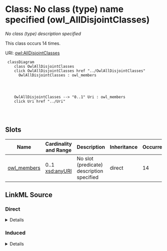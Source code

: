 

# Class: No class (type) name specified (owl_AllDisjointClasses)


_No class (type) description specified_






This class occurs 14 times.


URI: [owl:AllDisjointClasses](http://www.w3.org/2002/07/owl#AllDisjointClasses)






```mermaid
 classDiagram
    class OwlAllDisjointClasses
    click OwlAllDisjointClasses href "../OwlAllDisjointClasses"
      OwlAllDisjointClasses : owl_members
        
          
    
    
    OwlAllDisjointClasses --> "0..1" Uri : owl_members
    click Uri href "../Uri"

        
      
```




<!-- no inheritance hierarchy -->


## Slots

| Name | Cardinality and Range | Description | Inheritance | Occurrences |
| ---  | --- | --- | --- | --- |
| [owl_members](../slots/owl_members.md) | 0..1 <br/> [xsd:anyURI](http://www.w3.org/2001/XMLSchema#anyURI) | No slot (predicate) description specified <br/>  | direct | 14 |














## LinkML Source

<!-- TODO: investigate https://stackoverflow.com/questions/37606292/how-to-create-tabbed-code-blocks-in-mkdocs-or-sphinx -->

### Direct

<details>

```yaml
name: owl_AllDisjointClasses
conforms_to: No schema conformance document specified
annotations:
  count:
    tag: count
    value: 14
description: No class (type) description specified
title: No class (type) name specified
from_schema: sudokn-kg
rank: 1000
slots:
- owl_members
slot_usage:
  owl_members:
    name: owl_members
    annotations:
      uri:
        tag: uri
        value: 14
class_uri: owl:AllDisjointClasses

```
</details>

### Induced

<details>

```yaml
name: owl_AllDisjointClasses
conforms_to: No schema conformance document specified
annotations:
  count:
    tag: count
    value: 14
description: No class (type) description specified
title: No class (type) name specified
from_schema: sudokn-kg
rank: 1000
slot_usage:
  owl_members:
    name: owl_members
    annotations:
      uri:
        tag: uri
        value: 14
attributes:
  owl_members:
    name: owl_members
    annotations:
      uri:
        tag: uri
        value: 14
    description: No slot (predicate) description specified
    examples:
    - object:
        example_object: _:b1
        example_object_type: uri
        example_predicate: owl:members
        example_subject: _:b0
        example_subject_type: owl_AllDisjointClasses
    from_schema: sudokn-kg
    rank: 1000
    slot_uri: owl:members
    alias: owl_members
    owner: owl_AllDisjointClasses
    domain_of:
    - owl_AllDisjointClasses
    range: uri
class_uri: owl:AllDisjointClasses

```
</details>